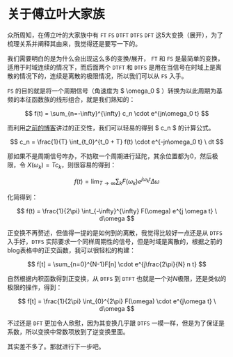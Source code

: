 # 关于傅立叶大家族

众所周知，在傅立叶的大家族中有 `FT` `FS` `DTFT` `DTFS` `DFT` 这5大变换（展开），为了梳理关系并阐释其由来，我觉得还是要写一下的。

我们需要明白的是为什么会出现这么多的变换/展开， `FT` 和 `FS` 是最简单的变换，适用于时域连续的情况下，而后面两个 `DTFT` 和 `DTFS` 是用在当信号在时域上是离散的情况下的，连续是离散的极限情况，所以我们可以从 `FS` 入手。

`FS` 的目的就是将一个周期信号（角速度为 $ \omega_0 $ ）转换为以此周期为基频的本征函数族的线形组合，就是我们熟知的：

$$ f(t) = \sum_{n=-\infty}^{\infty} c_n \cdot e^{jn\omega_0 t} $$

而利用[之前的博客](/blogs/signal&system001/)讲过的正交性，我们可以轻易的得到 $ c_n $ 的计算公式。

$$ c_n = \frac{1}{T} \int_{t_0}^{t_0 + T} f(t) \cdot e^{-jn\omega_0 t} \  dt $$

那如果不是周期信号咋办，不妨取一个周期进行延陀，其余位置都为0，然后极限，令 $X(\omega_k) = T c_k$，则很容易的得到：

$$ f(t) = \lim_{T \to \infty} \sum_k F(\omega_k) e^{j \omega_k t} \Delta\omega $$

化简得到：

$$ f(t) = \frac{1}{2\pi} \int_{-\infty}^{\infty} F(\omega) e^{j \omega t} \  d\omega $$

正变换不再赘述，但值得一提的是如何到的离散，我觉得比较好一点还是从 `DTFS` 入手好，`DTFS` 实际要求一个同样周期性的信号，但是时域是离散的，根据之前的blog表格中的正交函数，我可以很轻松的构建：

$$ f[t] = \sum_{n=0}^{N-1}F[n] \cdot e^{j\frac{2\pi}{N} n t} $$

自然根据内积函数得到正变换，从 `DTFS` 到 `DTFT` 也就是一个对$N$极限，还是类似的极限的操作，得到：

$$ f[t] = \frac{1}{2\pi} \int_{0}^{2\pi} F(\omega) \cdot e^{j\omega t} \ d\omega $$

不过还是 `DFT` 更加令人欣慰，因为其变换几乎跟 `DTFS` 一模一样，但是为了保证是系数，所以变换中常数项放到了逆变换里面。

其实差不多了。那就进行下一步吧。